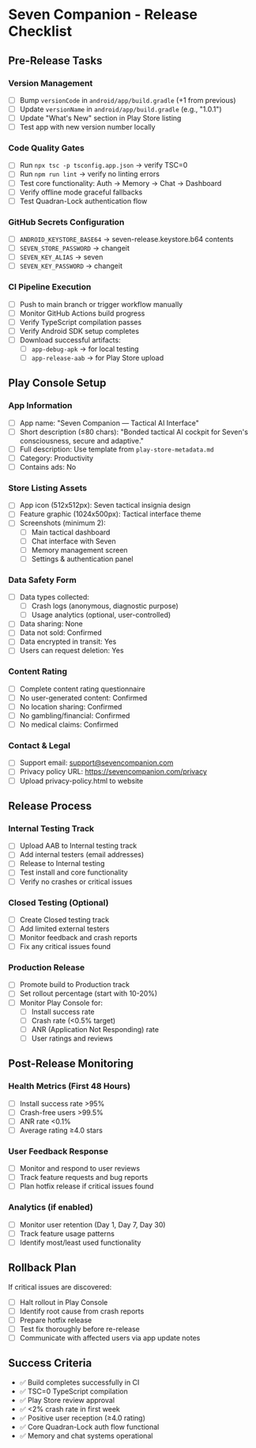 # Seven Companion - Release Checklist

## Pre-Release Tasks

### Version Management
- [ ] Bump `versionCode` in `android/app/build.gradle` (+1 from previous)
- [ ] Update `versionName` in `android/app/build.gradle` (e.g., "1.0.1")
- [ ] Update "What's New" section in Play Store listing
- [ ] Test app with new version number locally

### Code Quality Gates
- [ ] Run `npx tsc -p tsconfig.app.json` → verify TSC=0
- [ ] Run `npm run lint` → verify no linting errors
- [ ] Test core functionality: Auth → Memory → Chat → Dashboard
- [ ] Verify offline mode graceful fallbacks
- [ ] Test Quadran-Lock authentication flow

### GitHub Secrets Configuration
- [ ] `ANDROID_KEYSTORE_BASE64` → seven-release.keystore.b64 contents
- [ ] `SEVEN_STORE_PASSWORD` → changeit  
- [ ] `SEVEN_KEY_ALIAS` → seven
- [ ] `SEVEN_KEY_PASSWORD` → changeit

### CI Pipeline Execution
- [ ] Push to main branch or trigger workflow manually
- [ ] Monitor GitHub Actions build progress
- [ ] Verify TypeScript compilation passes
- [ ] Verify Android SDK setup completes
- [ ] Download successful artifacts:
  - [ ] `app-debug-apk` → for local testing
  - [ ] `app-release-aab` → for Play Store upload

## Play Console Setup

### App Information
- [ ] App name: "Seven Companion — Tactical AI Interface"
- [ ] Short description (≤80 chars): "Bonded tactical AI cockpit for Seven's consciousness, secure and adaptive."
- [ ] Full description: Use template from `play-store-metadata.md`
- [ ] Category: Productivity
- [ ] Contains ads: No

### Store Listing Assets
- [ ] App icon (512x512px): Seven tactical insignia design
- [ ] Feature graphic (1024x500px): Tactical interface theme
- [ ] Screenshots (minimum 2):
  - [ ] Main tactical dashboard
  - [ ] Chat interface with Seven
  - [ ] Memory management screen
  - [ ] Settings & authentication panel

### Data Safety Form
- [ ] Data types collected:
  - [ ] Crash logs (anonymous, diagnostic purpose)
  - [ ] Usage analytics (optional, user-controlled)
- [ ] Data sharing: None
- [ ] Data not sold: Confirmed
- [ ] Data encrypted in transit: Yes
- [ ] Users can request deletion: Yes

### Content Rating
- [ ] Complete content rating questionnaire
- [ ] No user-generated content: Confirmed
- [ ] No location sharing: Confirmed  
- [ ] No gambling/financial: Confirmed
- [ ] No medical claims: Confirmed

### Contact & Legal
- [ ] Support email: support@sevencompanion.com
- [ ] Privacy policy URL: https://sevencompanion.com/privacy
- [ ] Upload privacy-policy.html to website

## Release Process

### Internal Testing Track
- [ ] Upload AAB to Internal testing track
- [ ] Add internal testers (email addresses)
- [ ] Release to Internal testing
- [ ] Test install and core functionality
- [ ] Verify no crashes or critical issues

### Closed Testing (Optional)
- [ ] Create Closed testing track
- [ ] Add limited external testers
- [ ] Monitor feedback and crash reports
- [ ] Fix any critical issues found

### Production Release
- [ ] Promote build to Production track
- [ ] Set rollout percentage (start with 10-20%)
- [ ] Monitor Play Console for:
  - [ ] Install success rate
  - [ ] Crash rate (<0.5% target)
  - [ ] ANR (Application Not Responding) rate
  - [ ] User ratings and reviews

## Post-Release Monitoring

### Health Metrics (First 48 Hours)
- [ ] Install success rate >95%
- [ ] Crash-free users >99.5%
- [ ] ANR rate <0.1%
- [ ] Average rating ≥4.0 stars

### User Feedback Response
- [ ] Monitor and respond to user reviews
- [ ] Track feature requests and bug reports
- [ ] Plan hotfix release if critical issues found

### Analytics (if enabled)
- [ ] Monitor user retention (Day 1, Day 7, Day 30)
- [ ] Track feature usage patterns
- [ ] Identify most/least used functionality

## Rollback Plan
If critical issues are discovered:
- [ ] Halt rollout in Play Console
- [ ] Identify root cause from crash reports
- [ ] Prepare hotfix release
- [ ] Test fix thoroughly before re-release
- [ ] Communicate with affected users via app update notes

## Success Criteria
- ✅ Build completes successfully in CI
- ✅ TSC=0 TypeScript compilation 
- ✅ Play Store review approval
- ✅ <2% crash rate in first week
- ✅ Positive user reception (≥4.0 rating)
- ✅ Core Quadran-Lock auth flow functional
- ✅ Memory and chat systems operational